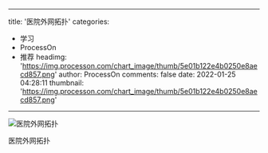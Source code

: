 
---
title: '医院外网拓扑'
categories: 
 - 学习
 - ProcessOn
 - 推荐
headimg: 'https://img.processon.com/chart_image/thumb/5e01b122e4b0250e8aecd857.png'
author: ProcessOn
comments: false
date: 2022-01-25 04:28:11
thumbnail: 'https://img.processon.com/chart_image/thumb/5e01b122e4b0250e8aecd857.png'
---

<div>   
<img class="thumb" alt="医院外网拓扑" src="https://img.processon.com/chart_image/thumb/5e01b122e4b0250e8aecd857.png" referrerpolicy="no-referrer">
<p>医院外网拓扑</p>  
</div>
            